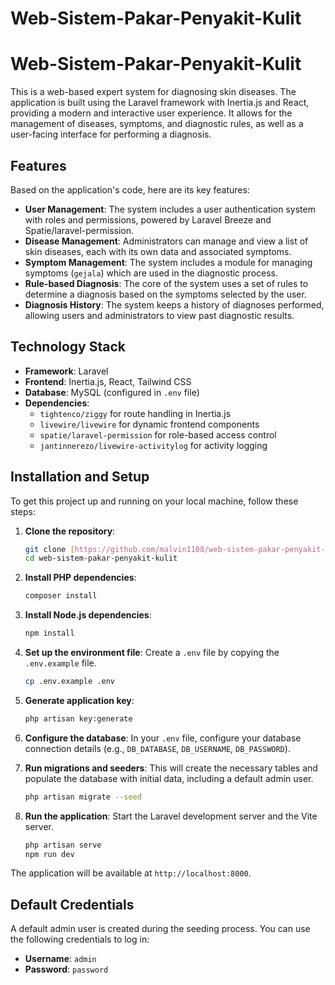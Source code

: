 # Web-Sistem-Pakar-Penyakit-Kulit
# Web-Sistem-Pakar-Penyakit-Kulit

This is a web-based expert system for diagnosing skin diseases. The application is built using the Laravel framework with Inertia.js and React, providing a modern and interactive user experience. It allows for the management of diseases, symptoms, and diagnostic rules, as well as a user-facing interface for performing a diagnosis.

## Features

Based on the application's code, here are its key features:

* **User Management**: The system includes a user authentication system with roles and permissions, powered by Laravel Breeze and Spatie/laravel-permission.
* **Disease Management**: Administrators can manage and view a list of skin diseases, each with its own data and associated symptoms.
* **Symptom Management**: The system includes a module for managing symptoms (`gejala`) which are used in the diagnostic process.
* **Rule-based Diagnosis**: The core of the system uses a set of rules to determine a diagnosis based on the symptoms selected by the user.
* **Diagnosis History**: The system keeps a history of diagnoses performed, allowing users and administrators to view past diagnostic results.

## Technology Stack

* **Framework**: Laravel
* **Frontend**: Inertia.js, React, Tailwind CSS
* **Database**: MySQL (configured in `.env` file)
* **Dependencies**:
    * `tightenco/ziggy` for route handling in Inertia.js
    * `livewire/livewire` for dynamic frontend components
    * `spatie/laravel-permission` for role-based access control
    * `jantinnerezo/livewire-activitylog` for activity logging

## Installation and Setup

To get this project up and running on your local machine, follow these steps:

1.  **Clone the repository**:
    ```bash
    git clone [https://github.com/malvin1108/web-sistem-pakar-penyakit-kulit.git](https://github.com/malvin1108/web-sistem-pakar-penyakit-kulit.git)
    cd web-sistem-pakar-penyakit-kulit
    ```

2.  **Install PHP dependencies**:
    ```bash
    composer install
    ```

3.  **Install Node.js dependencies**:
    ```bash
    npm install
    ```

4.  **Set up the environment file**:
    Create a `.env` file by copying the `.env.example` file.
    ```bash
    cp .env.example .env
    ```

5.  **Generate application key**:
    ```bash
    php artisan key:generate
    ```

6.  **Configure the database**:
    In your `.env` file, configure your database connection details (e.g., `DB_DATABASE`, `DB_USERNAME`, `DB_PASSWORD`).

7.  **Run migrations and seeders**:
    This will create the necessary tables and populate the database with initial data, including a default admin user.
    ```bash
    php artisan migrate --seed
    ```

8.  **Run the application**:
    Start the Laravel development server and the Vite server.
    ```bash
    php artisan serve
    npm run dev
    ```

The application will be available at `http://localhost:8000`.

## Default Credentials

A default admin user is created during the seeding process. You can use the following credentials to log in:

* **Username**: `admin`
* **Password**: `password`

